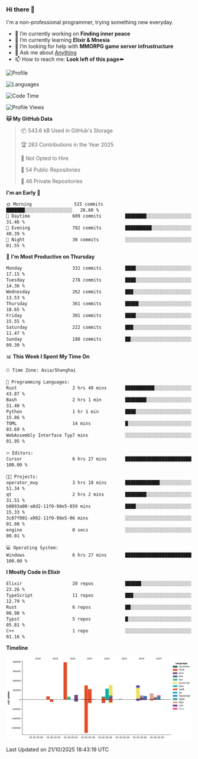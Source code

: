 ### Hi there 👋

I'm a non-professional programmer, trying something new everyday.

<!--
**dyzdyz010/dyzdyz010** is a ✨ _special_ ✨ repository because its `README.md` (this file) appears on your GitHub profile.
-->

- 🔭 I’m currently working on **Finding inner peace**
- 🌱 I’m currently learning **Elixir & Mnesia**
- 🤔 I’m looking for help with **MMORPG game server infrustructure**
- 💬 Ask me about [Anything](https://github.com/dyzdyz010/dyzdyz010/issues)
- 📫 How to reach me: **Look left of this page⬅️**

<!-- - 👯 I’m looking to collaborate on
- 😄 Pronouns: ...
- ⚡ Fun fact: ...
 -->
 
![Profile](https://github-readme-stats.vercel.app/api?username=dyzdyz010&count_private=true&show_icons=true&theme=dracula)

![Languages](https://github-readme-stats.vercel.app/api/top-langs/?username=dyzdyz010&layout=compact&theme=dracula)

<!--START_SECTION:waka-->
![Code Time](http://img.shields.io/badge/Code%20Time-2%2C136%20hrs%2036%20mins-blue)

![Profile Views](http://img.shields.io/badge/Profile%20Views-0-blue)

**🐱 My GitHub Data** 

> 📦 543.6 kB Used in GitHub's Storage 
 > 
> 🏆 283 Contributions in the Year 2025
 > 
> 🚫 Not Opted to Hire
 > 
> 📜 54 Public Repositories 
 > 
> 🔑 46 Private Repositories 
 > 
**I'm an Early 🐤** 

```text
🌞 Morning                515 commits         ███████░░░░░░░░░░░░░░░░░░   26.60 % 
🌆 Daytime                609 commits         ████████░░░░░░░░░░░░░░░░░   31.46 % 
🌃 Evening                782 commits         ██████████░░░░░░░░░░░░░░░   40.39 % 
🌙 Night                  30 commits          ░░░░░░░░░░░░░░░░░░░░░░░░░   01.55 % 
```
📅 **I'm Most Productive on Thursday** 

```text
Monday                   332 commits         ████░░░░░░░░░░░░░░░░░░░░░   17.15 % 
Tuesday                  278 commits         ████░░░░░░░░░░░░░░░░░░░░░   14.36 % 
Wednesday                262 commits         ███░░░░░░░░░░░░░░░░░░░░░░   13.53 % 
Thursday                 361 commits         █████░░░░░░░░░░░░░░░░░░░░   18.65 % 
Friday                   301 commits         ████░░░░░░░░░░░░░░░░░░░░░   15.55 % 
Saturday                 222 commits         ███░░░░░░░░░░░░░░░░░░░░░░   11.47 % 
Sunday                   180 commits         ██░░░░░░░░░░░░░░░░░░░░░░░   09.30 % 
```


📊 **This Week I Spent My Time On** 

```text
🕑︎ Time Zone: Asia/Shanghai

💬 Programming Languages: 
Rust                     2 hrs 49 mins       ███████████░░░░░░░░░░░░░░   43.87 % 
Bash                     2 hrs 1 min         ████████░░░░░░░░░░░░░░░░░   31.40 % 
Python                   1 hr 1 min          ████░░░░░░░░░░░░░░░░░░░░░   15.86 % 
TOML                     14 mins             █░░░░░░░░░░░░░░░░░░░░░░░░   03.69 % 
WebAssembly Interface Typ7 mins              ░░░░░░░░░░░░░░░░░░░░░░░░░   01.95 % 

🔥 Editors: 
Cursor                   6 hrs 27 mins       █████████████████████████   100.00 % 

🐱‍💻 Projects: 
operator_mvp             3 hrs 18 mins       █████████████░░░░░░░░░░░░   51.34 % 
qt                       2 hrs 2 mins        ████████░░░░░░░░░░░░░░░░░   31.51 % 
b0093a00-a8d2-11f0-98e5-059 mins             ████░░░░░░░░░░░░░░░░░░░░░   15.33 % 
3c87f001-a902-11f0-98e5-06 mins              ░░░░░░░░░░░░░░░░░░░░░░░░░   01.80 % 
engine                   0 secs              ░░░░░░░░░░░░░░░░░░░░░░░░░   00.01 % 

💻 Operating System: 
Windows                  6 hrs 27 mins       █████████████████████████   100.00 % 
```

**I Mostly Code in Elixir** 

```text
Elixir                   20 repos            ██████░░░░░░░░░░░░░░░░░░░   23.26 % 
TypeScript               11 repos            ███░░░░░░░░░░░░░░░░░░░░░░   12.79 % 
Rust                     6 repos             ██░░░░░░░░░░░░░░░░░░░░░░░   06.98 % 
Typst                    5 repos             █░░░░░░░░░░░░░░░░░░░░░░░░   05.81 % 
C++                      1 repo              ░░░░░░░░░░░░░░░░░░░░░░░░░   01.16 % 
```



**Timeline**

![Lines of Code chart](https://raw.githubusercontent.com/dyzdyz010/dyzdyz010/master/assets/bar_graph.png)


 Last Updated on 21/10/2025 18:43:19 UTC
<!--END_SECTION:waka-->
